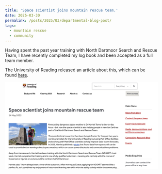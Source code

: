 ```yaml
---
title: 'Space scientist joins mountain rescue team.'
date: 2025-03-30
permalink: /posts/2025/03/departmental-blog-post/
tags:
  - mountain rescue
  - community
---
```


Having spent the past year training with North Dartmoor Search and Rescue Team, I have recently completed my log book and been accepted as a full team member.  

The University of Reading released an article about this, which can be found [here](https://www.reading.ac.uk/news/2025/University-News/Space-scientist-Harriet-Turner-joins-mountain-rescue-team).

![Article screenshot](post_screenshots/MRT_release.jpg)
